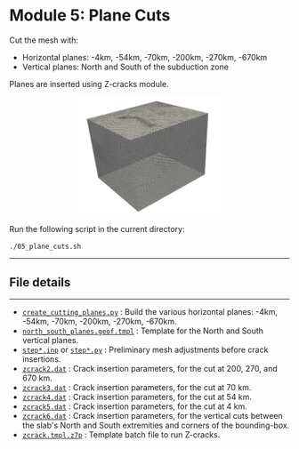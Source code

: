 # Module 5: Plane Cuts

Cut the mesh with:
  - Horizontal planes: -4km, -54km, -70km, -200km, -270km, -670km
  - Vertical planes: North and South of the subduction zone

Planes are inserted using Z-cracks module.

<p align="center">
 <img src="../assets/step5.gif" alt="description" style="width:50%;">
</p>


Run the following script in the current directory:

```
./05_plane_cuts.sh
```

---

## File details
---

- [`create_cutting_planes.py`](create_cutting_planes.py) : Build the various horizontal planes: -4km, -54km, -70km, -200km, -270km, -670km.
- [`north_south_planes.geof.tmpl`](north_south_planes.geof.tmpl) : Template for the North and South vertical planes.
- [`step*.inp`](step*.inp) or [`step*.py`](step*.py) : Preliminary mesh adjustments before crack insertions.
- [`zcrack2.dat`](zcrack2.dat) : Crack insertion parameters, for the cut at 200, 270, and 670 km.
- [`zcrack3.dat`](zcrack3.dat) : Crack insertion parameters, for the cut at 70 km.
- [`zcrack4.dat`](zcrack4.dat) : Crack insertion parameters, for the cut at 54 km.
- [`zcrack5.dat`](zcrack5.dat) : Crack insertion parameters, for the cut at 4 km.
- [`zcrack6.dat`](zcrack6.dat) : Crack insertion parameters, for the vertical cuts between the slab's North and South extremities and corners of the bounding-box.
- [`zcrack.tmpl.z7p`](zcrack.tmpl.z7p) : Template batch file to run Z-cracks.
